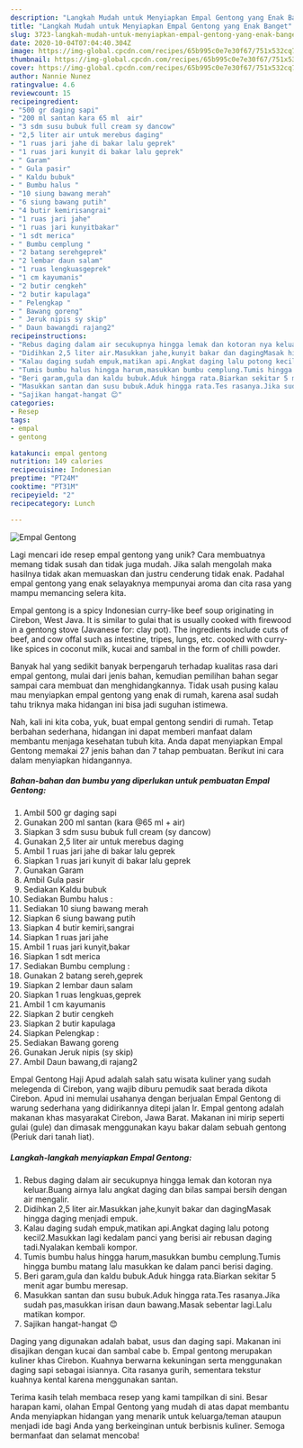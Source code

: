 ```yaml
---
description: "Langkah Mudah untuk Menyiapkan Empal Gentong yang Enak Banget"
title: "Langkah Mudah untuk Menyiapkan Empal Gentong yang Enak Banget"
slug: 3723-langkah-mudah-untuk-menyiapkan-empal-gentong-yang-enak-banget
date: 2020-10-04T07:04:40.304Z
image: https://img-global.cpcdn.com/recipes/65b995c0e7e30f67/751x532cq70/empal-gentong-foto-resep-utama.jpg
thumbnail: https://img-global.cpcdn.com/recipes/65b995c0e7e30f67/751x532cq70/empal-gentong-foto-resep-utama.jpg
cover: https://img-global.cpcdn.com/recipes/65b995c0e7e30f67/751x532cq70/empal-gentong-foto-resep-utama.jpg
author: Nannie Nunez
ratingvalue: 4.6
reviewcount: 15
recipeingredient:
- "500 gr daging sapi"
- "200 ml santan kara 65 ml  air"
- "3 sdm susu bubuk full cream sy dancow"
- "2,5 liter air untuk merebus daging"
- "1 ruas jari jahe di bakar lalu geprek"
- "1 ruas jari kunyit di bakar lalu geprek"
- " Garam"
- " Gula pasir"
- " Kaldu bubuk"
- " Bumbu halus "
- "10 siung bawang merah"
- "6 siung bawang putih"
- "4 butir kemirisangrai"
- "1 ruas jari jahe"
- "1 ruas jari kunyitbakar"
- "1 sdt merica"
- " Bumbu cemplung "
- "2 batang serehgeprek"
- "2 lembar daun salam"
- "1 ruas lengkuasgeprek"
- "1 cm kayumanis"
- "2 butir cengkeh"
- "2 butir kapulaga"
- " Pelengkap "
- " Bawang goreng"
- " Jeruk nipis sy skip"
- " Daun bawangdi rajang2"
recipeinstructions:
- "Rebus daging dalam air secukupnya hingga lemak dan kotoran nya keluar.Buang airnya lalu angkat daging dan bilas sampai bersih dengan air mengalir."
- "Didihkan 2,5 liter air.Masukkan jahe,kunyit bakar dan dagingMasak hingga daging menjadi empuk."
- "Kalau daging sudah empuk,matikan api.Angkat daging lalu potong kecil2.Masukkan lagi kedalam panci yang berisi air rebusan daging tadi.Nyalakan kembali kompor."
- "Tumis bumbu halus hingga harum,masukkan bumbu cemplung.Tumis hingga bumbu matang lalu masukkan ke dalam panci berisi daging."
- "Beri garam,gula dan kaldu bubuk.Aduk hingga rata.Biarkan sekitar 5 menit agar bumbu meresap."
- "Masukkan santan dan susu bubuk.Aduk hingga rata.Tes rasanya.Jika sudah pas,masukkan irisan daun bawang.Masak sebentar lagi.Lalu matikan kompor."
- "Sajikan hangat-hangat 😊"
categories:
- Resep
tags:
- empal
- gentong

katakunci: empal gentong 
nutrition: 149 calories
recipecuisine: Indonesian
preptime: "PT24M"
cooktime: "PT31M"
recipeyield: "2"
recipecategory: Lunch

---
```



![Empal Gentong](https://img-global.cpcdn.com/recipes/65b995c0e7e30f67/751x532cq70/empal-gentong-foto-resep-utama.jpg)

Lagi mencari ide resep empal gentong yang unik? Cara membuatnya memang tidak susah dan tidak juga mudah. Jika salah mengolah maka hasilnya tidak akan memuaskan dan justru cenderung tidak enak. Padahal empal gentong yang enak selayaknya mempunyai aroma dan cita rasa yang mampu memancing selera kita.

Empal gentong is a spicy Indonesian curry-like beef soup originating in Cirebon, West Java. It is similar to gulai that is usually cooked with firewood in a gentong stove (Javanese for: clay pot). The ingredients include cuts of beef, and cow offal such as intestine, tripes, lungs, etc. cooked with curry-like spices in coconut milk, kucai and sambal in the form of chilli powder.

Banyak hal yang sedikit banyak berpengaruh terhadap kualitas rasa dari empal gentong, mulai dari jenis bahan, kemudian pemilihan bahan segar sampai cara membuat dan menghidangkannya. Tidak usah pusing kalau mau menyiapkan empal gentong yang enak di rumah, karena asal sudah tahu triknya maka hidangan ini bisa jadi suguhan istimewa.


Nah, kali ini kita coba, yuk, buat empal gentong sendiri di rumah. Tetap berbahan sederhana, hidangan ini dapat memberi manfaat dalam membantu menjaga kesehatan tubuh kita. Anda dapat menyiapkan Empal Gentong memakai 27 jenis bahan dan 7 tahap pembuatan. Berikut ini cara dalam menyiapkan hidangannya.

<!--inarticleads1-->

##### Bahan-bahan dan bumbu yang diperlukan untuk pembuatan Empal Gentong:

1. Ambil 500 gr daging sapi
1. Gunakan 200 ml santan (kara @65 ml + air)
1. Siapkan 3 sdm susu bubuk full cream (sy dancow)
1. Gunakan 2,5 liter air untuk merebus daging
1. Ambil 1 ruas jari jahe di bakar lalu geprek
1. Siapkan 1 ruas jari kunyit di bakar lalu geprek
1. Gunakan  Garam
1. Ambil  Gula pasir
1. Sediakan  Kaldu bubuk
1. Sediakan  Bumbu halus :
1. Sediakan 10 siung bawang merah
1. Siapkan 6 siung bawang putih
1. Siapkan 4 butir kemiri,sangrai
1. Siapkan 1 ruas jari jahe
1. Ambil 1 ruas jari kunyit,bakar
1. Siapkan 1 sdt merica
1. Sediakan  Bumbu cemplung :
1. Gunakan 2 batang sereh,geprek
1. Siapkan 2 lembar daun salam
1. Siapkan 1 ruas lengkuas,geprek
1. Ambil 1 cm kayumanis
1. Siapkan 2 butir cengkeh
1. Siapkan 2 butir kapulaga
1. Siapkan  Pelengkap :
1. Sediakan  Bawang goreng
1. Gunakan  Jeruk nipis (sy skip)
1. Ambil  Daun bawang,di rajang2


Empal Gentong Haji Apud adalah salah satu wisata kuliner yang sudah melegenda di Cirebon, yang wajib diburu pemudik saat berada dikota Cirebon. Apud ini memulai usahanya dengan berjualan Empal Gentong di warung sederhana yang didirikannya ditepi jalan Ir. Empal gentong adalah makanan khas masyarakat Cirebon, Jawa Barat. Makanan ini mirip seperti gulai (gule) dan dimasak menggunakan kayu bakar dalam sebuah gentong (Periuk dari tanah liat). 

<!--inarticleads2-->

##### Langkah-langkah menyiapkan Empal Gentong:

1. Rebus daging dalam air secukupnya hingga lemak dan kotoran nya keluar.Buang airnya lalu angkat daging dan bilas sampai bersih dengan air mengalir.
1. Didihkan 2,5 liter air.Masukkan jahe,kunyit bakar dan dagingMasak hingga daging menjadi empuk.
1. Kalau daging sudah empuk,matikan api.Angkat daging lalu potong kecil2.Masukkan lagi kedalam panci yang berisi air rebusan daging tadi.Nyalakan kembali kompor.
1. Tumis bumbu halus hingga harum,masukkan bumbu cemplung.Tumis hingga bumbu matang lalu masukkan ke dalam panci berisi daging.
1. Beri garam,gula dan kaldu bubuk.Aduk hingga rata.Biarkan sekitar 5 menit agar bumbu meresap.
1. Masukkan santan dan susu bubuk.Aduk hingga rata.Tes rasanya.Jika sudah pas,masukkan irisan daun bawang.Masak sebentar lagi.Lalu matikan kompor.
1. Sajikan hangat-hangat 😊


Daging yang digunakan adalah babat, usus dan daging sapi. Makanan ini disajikan dengan kucai dan sambal cabe b. Empal gentong merupakan kuliner khas Cirebon. Kuahnya berwarna kekuningan serta menggunakan daging sapi sebagai isiannya. Cita rasanya gurih, sementara tekstur kuahnya kental karena menggunakan santan. 

Terima kasih telah membaca resep yang kami tampilkan di sini. Besar harapan kami, olahan Empal Gentong yang mudah di atas dapat membantu Anda menyiapkan hidangan yang menarik untuk keluarga/teman ataupun menjadi ide bagi Anda yang berkeinginan untuk berbisnis kuliner. Semoga bermanfaat dan selamat mencoba!

